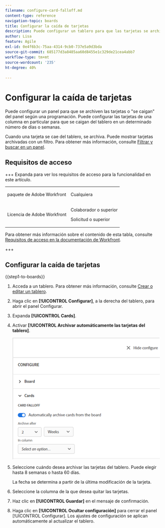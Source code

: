 ```yaml
---
filename: configure-card-falloff.md
content-type: reference
navigation-topic: boards
title: Configurar la caída de tarjetas
description: Puede configurar un tablero para que las tarjetas se archiven o se caigan del tablero según una programación.
author: Lisa
feature: Agile
exl-id: 0e4f6b3c-75aa-4314-9cb0-737e5a9d3bda
source-git-commit: 685177d3a8485aa60d8455e1c329de21cea4abb7
workflow-type: tm+mt
source-wordcount: '235'
ht-degree: 40%

---
```


# Configurar la caída de tarjetas

Puede configurar un panel para que se archiven las tarjetas o &quot;se caigan&quot; del panel según una programación. Puede configurar las tarjetas de una columna en particular para que se caigan del tablero en un determinado número de días o semanas.

Cuando una tarjeta se cae del tablero, se archiva. Puede mostrar tarjetas archivadas con un filtro. Para obtener más información, consulte [Filtrar y buscar en un panel](/help/quicksilver/agile/get-started-with-boards/filter-search-in-board.md).

## Requisitos de acceso

+++ Expanda para ver los requisitos de acceso para la funcionalidad en este artículo.

<table style="table-layout:auto"> 
 <col> 
 <col> 
 <tbody> 
  <tr> 
   <td role="rowheader">paquete de Adobe Workfront</td> 
   <td> <p>Cualquiera</p> </td> 
  </tr> 
  <tr> 
   <td role="rowheader">Licencia de Adobe Workfront</td> 
   <td> 
   <p>Colaborador o superior</p> 
   <p>Solicitud o superior</p>
   </td> 
  </tr> 
 </tbody> 
</table>

Para obtener más información sobre el contenido de esta tabla, consulte [Requisitos de acceso en la documentación de Workfront](/help/quicksilver/administration-and-setup/add-users/access-levels-and-object-permissions/access-level-requirements-in-documentation.md).

+++

## Configurar la caída de tarjetas

{{step1-to-boards}}

1. Acceda a un tablero. Para obtener más información, consulte [Crear o editar un tablero](../../agile/get-started-with-boards/create-edit-board.md).
1. Haga clic en **[!UICONTROL Configurar]**, a la derecha del tablero, para abrir el panel Configurar.
1. Expanda **[!UICONTROL Cards]**.
1. Activar **[!UICONTROL Archivar automáticamente las tarjetas del tablero]**.

   ![Configuración de caída de tarjeta](assets/card-falloff-switch.png)

1. Seleccione cuándo desea archivar las tarjetas del tablero. Puede elegir hasta 8 semanas o hasta 60 días.

   La fecha se determina a partir de la última modificación de la tarjeta.

1. Seleccione la columna de la que desea quitar las tarjetas.
1. Haz clic en **[!UICONTROL Guardar]** en el mensaje de confirmación.
1. Haga clic en **[!UICONTROL Ocultar configuración]** para cerrar el panel [!UICONTROL Configurar]. Los ajustes de configuración se aplican automáticamente al actualizar el tablero.

